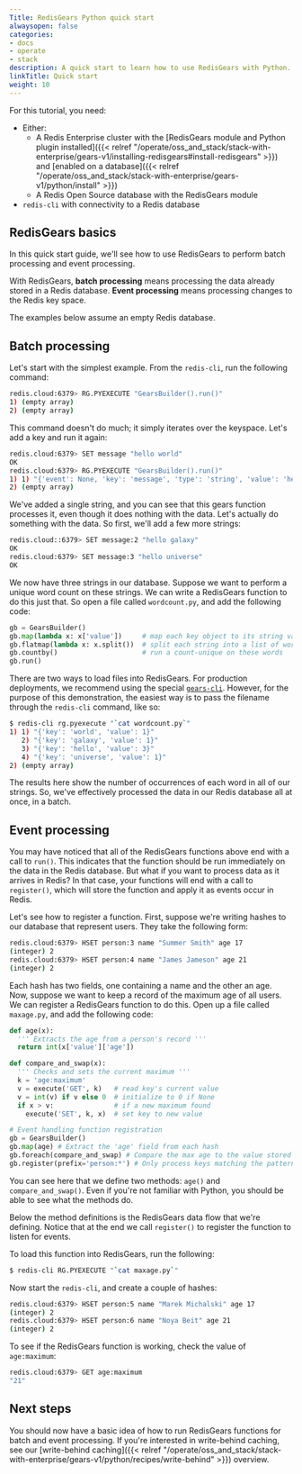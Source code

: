 ```yaml
---
Title: RedisGears Python quick start
alwaysopen: false
categories:
- docs
- operate
- stack
description: A quick start to learn how to use RedisGears with Python.
linkTitle: Quick start
weight: 10
---
```

For this tutorial, you need:

- Either:
    - A Redis Enterprise cluster with the [RedisGears module and Python plugin installed]({{< relref "/operate/oss_and_stack/stack-with-enterprise/gears-v1/installing-redisgears#install-redisgears" >}}) and [enabled on a database]({{< relref "/operate/oss_and_stack/stack-with-enterprise/gears-v1/python/install" >}})
    - A Redis Open Source database with the RedisGears module
- `redis-cli` with connectivity to a Redis database

## RedisGears basics

In this quick start guide, we'll see how to use RedisGears to perform batch processing and event processing.

With RedisGears, **batch processing** means processing the data already stored in a Redis database. **Event processing** means processing changes to the Redis key space.

The examples below assume an empty Redis database.

## Batch processing

Let's start with the simplest example. From the `redis-cli`, run the following command:

```sh
redis.cloud:6379> RG.PYEXECUTE "GearsBuilder().run()"
1) (empty array)
2) (empty array)
```

This command doesn't do much; it simply iterates over the keyspace. Let's add a key and run it again:

```sh
redis.cloud:6379> SET message "hello world"
OK
redis.cloud:6379> RG.PYEXECUTE "GearsBuilder().run()"
1) 1) "{'event': None, 'key': 'message', 'type': 'string', 'value': 'hello world'}"
2) (empty array)
```

We've added a single string, and you can see that this gears function processes it, even though it does nothing with the data. Let's actually do something with the data. So first, we'll add a few more strings:

```sh
redis.cloud::6379> SET message:2 "hello galaxy"
OK
redis.cloud:6379> SET message:3 "hello universe"
OK
```

We now have three strings in our database. Suppose we want to perform a unique word count on these strings. We can write a RedisGears function to do this just that. So open a file called `wordcount.py`, and add the following code:

```py
gb = GearsBuilder()
gb.map(lambda x: x['value'])     # map each key object to its string value
gb.flatmap(lambda x: x.split())  # split each string into a list of words
gb.countby()                     # run a count-unique on these words
gb.run()
```

There are two ways to load files into RedisGears. For production deployments, we recommend using the special [`gears-cli`](https://github.com/gears-project/gears-cli). However, for the purpose of this demonstration, the easiest way is to pass the filename through the `redis-cli` command, like so:

```sh
$ redis-cli rg.pyexecute "`cat wordcount.py`"
1) 1) "{'key': 'world', 'value': 1}"
   2) "{'key': 'galaxy', 'value': 1}"
   3) "{'key': 'hello', 'value': 3}"
   4) "{'key': 'universe', 'value': 1}"
2) (empty array)
```

The results here show the number of occurrences of each word in all of our strings. So, we've effectively processed the data in our Redis database all at once, in a batch.

## Event processing

You may have noticed that all of the RedisGears functions above end with a call to `run()`. This indicates that the function should be run immediately on the data in the Redis database. But what if you want to process data as it arrives in Redis? In that case, your functions will end with a call to `register()`, which will store the function and apply it as events occur in Redis.

Let's see how to register a function. First, suppose we're writing hashes to our database that represent users. They take the following form:

```sh
redis.cloud:6379> HSET person:3 name "Summer Smith" age 17
(integer) 2
redis.cloud:6379> HSET person:4 name "James Jameson" age 21
(integer) 2
```

Each hash has two fields, one containing a name and the other an age. Now, suppose we want to keep a record of the maximum age of all users. We can register a RedisGears function to do this. Open up a file called `maxage.py`, and add the following code:

```py
def age(x):
  ''' Extracts the age from a person's record '''
  return int(x['value']['age'])

def compare_and_swap(x):
  ''' Checks and sets the current maximum '''
  k = 'age:maximum'
  v = execute('GET', k)   # read key's current value
  v = int(v) if v else 0  # initialize to 0 if None
  if x > v:               # if a new maximum found
    execute('SET', k, x)  # set key to new value

# Event handling function registration
gb = GearsBuilder()
gb.map(age) # Extract the 'age' field from each hash
gb.foreach(compare_and_swap) # Compare the max age to the value stored at age:maximum
gb.register(prefix='person:*') # Only process keys matching the pattern 'person:*'
```

You can see here that we define two methods: `age()` and `compare_and_swap()`. Even if you're not familiar with Python, you should be able to see what the methods do.

Below the method definitions is the RedisGears data flow that we're defining. Notice that at the end we call `register()` to register the function to listen for events.

To load this function into RedisGears, run the following:

```sh
$ redis-cli RG.PYEXECUTE "`cat maxage.py`"
```

Now start the `redis-cli`, and create a couple of hashes:

```sh
redis.cloud:6379> HSET person:5 name "Marek Michalski" age 17
(integer) 2
redis.cloud:6379> HSET person:6 name "Noya Beit" age 21
(integer) 2
```

To see if the RedisGears function is working, check the value of `age:maximum`:

```sh
redis.cloud:6379> GET age:maximum
"21"
```

## Next steps

You should now have a basic idea of how to run RedisGears functions for batch and event processing. If you're interested in write-behind caching, see our [write-behind caching]({{< relref "/operate/oss_and_stack/stack-with-enterprise/gears-v1/python/recipes/write-behind" >}}) overview.
